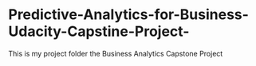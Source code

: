 # Predictive-Analytics-for-Business-Udacity-Capstine-Project-
This is my project folder the Business Analytics Capstone Project
